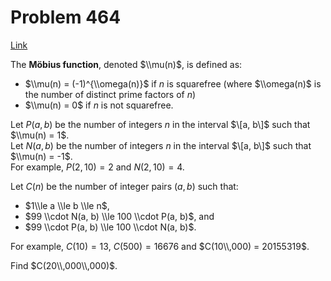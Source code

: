# Problem 464

[Link](https://projecteuler.net/problem=464)

The **Möbius function**, denoted $\\mu(n)$, is defined as: 

*   $\\mu(n) = (-1)^{\\omega(n)}$ if $n$ is squarefree (where $\\omega(n)$ is the number of distinct prime factors of $n$)
*   $\\mu(n) = 0$ if $n$ is not squarefree.

Let $P(a, b)$ be the number of integers $n$ in the interval $\[a, b\]$ such that $\\mu(n) = 1$.  
Let $N(a, b)$ be the number of integers $n$ in the interval $\[a, b\]$ such that $\\mu(n) = -1$.  
For example, $P(2,10) = 2$ and $N(2,10) = 4$. 

Let $C(n)$ be the number of integer pairs $(a, b)$ such that: 

*   $1\\le a \\le b \\le n$,
*   $99 \\cdot N(a, b) \\le 100 \\cdot P(a, b)$, and
*   $99 \\cdot P(a, b) \\le 100 \\cdot N(a, b)$.

For example, $C(10) = 13$, $C(500) = 16676$ and $C(10\\,000) = 20155319$. 

Find $C(20\\,000\\,000)$.
